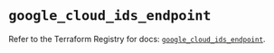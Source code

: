 # `google_cloud_ids_endpoint`

Refer to the Terraform Registry for docs: [`google_cloud_ids_endpoint`](https://registry.terraform.io/providers/hashicorp/google/6.36.1/docs/resources/cloud_ids_endpoint).
